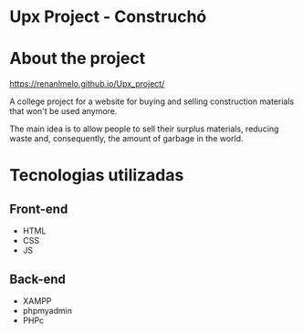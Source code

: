 # Upx Project - Construchó 

# About the project
https://renanlmelo.github.io/Upx_project/

A college project for a website for buying and selling construction materials that won't be used anymore. 

The main idea is to allow people to sell their surplus materials, reducing waste and, consequently, the amount of garbage in the world.

# Tecnologias utilizadas
## Front-end
- HTML
- CSS
- JS

## Back-end
- XAMPP
- phpmyadmin
- PHPc
